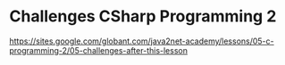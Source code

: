 # Challenges CSharp Programming 2
https://sites.google.com/globant.com/java2net-academy/lessons/05-c-programming-2/05-challenges-after-this-lesson
